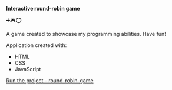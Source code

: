 
<b>Interactive round-robin game</b>

:heavy_plus_sign::video_game::o:

A game created to showcase my programming abilities. Have fun!

Application created with:

- HTML
- CSS
- JavaScript

[Run the project - round-robin-game](https://orionfanweb1701.github.io/round-robin-game/)
